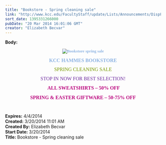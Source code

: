 ```yaml
---
title: "Bookstore - Spring cleaning sale"
link: "http://www.kcc.edu/FacultyStaff/update/Lists/Announcements/DispForm.aspx?ID=1449"
sort_date: 1395331266000
pubDate: "20 Mar 2014 16:01:06 GMT"
creator: "Elizabeth Becvar"
---
```


<div><b>Body:</b> <div class="ExternalClassB915D530015E4D21A38FA41DCED6F3D8">
<p style="text-align:center;margin:0in 0in 10pt" class="MsoNormal" align="center"><span style="line-height:115%;font-family:'Comic Sans MS';color:#7030a0"></span><span style="line-height:115%;font-family:'Comic Sans MS';color:#0070c0"></span></p><span style="line-height:115%;font-family:'Comic Sans MS';color:#7030a0">
<p style="text-align:center;margin:0in 0in 10pt" class="MsoNormal" align="center"><span style="line-height:115%;font-family:'Comic Sans MS';color:#7030a0"></span><span style="line-height:115%;font-family:'Comic Sans MS';color:#0070c0"></span></p>
<p style="text-align:center;margin:0in 0in 10pt" class="MsoNormal" align="center"><b><span style="line-height:115%;font-family:'Comic Sans MS';color:#8db3e2"><font size="2"><img alt="Bookstore spring sale" src="/FacultyStaff/update/PublishingImages/spring_flowers.png" /></font></span></b></p>
<p style="text-align:center;margin:0in 0in 10pt" class="MsoNormal" align="center"><b><span style="line-height:115%;font-family:'Comic Sans MS';color:#8db3e2"><font size="3">KCC HAMMES BOOKSTORE</font></span></b></p>
<p style="text-align:center;margin:0in 0in 10pt" class="MsoNormal" align="center"><span style="line-height:115%;font-family:'Comic Sans MS';color:#789804"><font size="3">SPRING CLEANING SALE</font></span></p>
<p style="text-align:center;margin:0in 0in 10pt" class="MsoNormal" align="center"><span style="line-height:115%;font-family:'Comic Sans MS';color:#7030a0"><font size="3">STOP IN NOW FOR BEST SELECTION!</font></span></p>
<p style="margin:0in 0in 10pt" class="MsoNormal" align="center"><font size="3"><b><span style="line-height:115%;font-family:'Comic Sans MS';color:#0070c0"> </span></b><b><span style="line-height:115%;font-family:'Comic Sans MS';color:#ba067e">ALL SWEATSHIRTS – 50% OFF</span></b></font></p>
<p style="text-align:center;margin:0in 0in 10pt" class="MsoNormal" align="center"><b><span style="line-height:115%;font-family:'Comic Sans MS';color:#ba067e"><font size="3">SPRING &amp; EASTER GIFTWARE – 50-75% OFF</font></span></b></p><span style="line-height:115%;font-family:'Comic Sans MS';color:#7030a0">
<p style="text-align:center;margin:0in 0in 10pt" class="MsoNormal" align="center"><font size="3"></font></p></span>
<p style="text-align:center;margin:0in 0in 10pt" class="MsoNormal" align="left"><font size="3"></font></span> </p></div></div>
<div><b>Expires:</b> 4/4/2014</div>
<div><b>Created:</b> 3/20/2014 11:01 AM</div>
<div><b>Created By:</b> Elizabeth Becvar</div>
<div><b>Start Date:</b> 3/20/2014</div>
<div><b>Title:</b> Bookstore - Spring cleaning sale</div>
